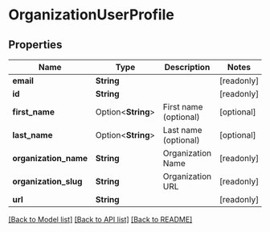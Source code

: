 # OrganizationUserProfile

## Properties

Name | Type | Description | Notes
------------ | ------------- | ------------- | -------------
**email** | **String** |  | [readonly]
**id** | **String** |  | [readonly]
**first_name** | Option<**String**> | First name (optional) | [optional]
**last_name** | Option<**String**> | Last name (optional) | [optional]
**organization_name** | **String** | Organization Name | [readonly]
**organization_slug** | **String** | Organization URL | [readonly]
**url** | **String** |  | [readonly]

[[Back to Model list]](../README.md#documentation-for-models) [[Back to API list]](../README.md#documentation-for-api-endpoints) [[Back to README]](../README.md)


